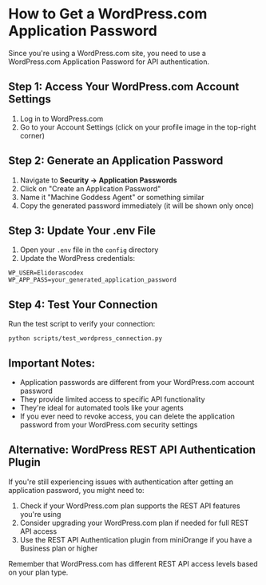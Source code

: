 # How to Get a WordPress.com Application Password

Since you're using a WordPress.com site, you need to use a WordPress.com Application Password for API authentication.

## Step 1: Access Your WordPress.com Account Settings
1. Log in to WordPress.com
2. Go to your Account Settings (click on your profile image in the top-right corner)

## Step 2: Generate an Application Password
1. Navigate to **Security → Application Passwords**
2. Click on "Create an Application Password"
3. Name it "Machine Goddess Agent" or something similar
4. Copy the generated password immediately (it will be shown only once)

## Step 3: Update Your .env File
1. Open your `.env` file in the `config` directory
2. Update the WordPress credentials:
```
WP_USER=Elidorascodex
WP_APP_PASS=your_generated_application_password
```

## Step 4: Test Your Connection
Run the test script to verify your connection:
```
python scripts/test_wordpress_connection.py
```

## Important Notes:
- Application passwords are different from your WordPress.com account password
- They provide limited access to specific API functionality
- They're ideal for automated tools like your agents
- If you ever need to revoke access, you can delete the application password from your WordPress.com security settings

## Alternative: WordPress REST API Authentication Plugin
If you're still experiencing issues with authentication after getting an application password, you might need to:

1. Check if your WordPress.com plan supports the REST API features you're using
2. Consider upgrading your WordPress.com plan if needed for full REST API access
3. Use the REST API Authentication plugin from miniOrange if you have a Business plan or higher

Remember that WordPress.com has different REST API access levels based on your plan type.